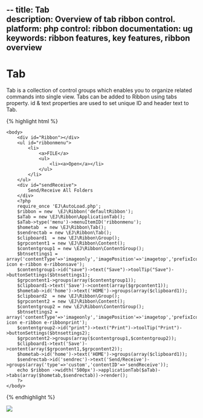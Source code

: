 --
title: Tab	
description: Overview of tab ribbon control.
platform: php
control: ribbon
documentation: ug
keywords: ribbon features, key features, ribbon overview 
---

# Tab

Tab is a collection of control groups which enables you to organize related commands into single view. Tabs can be added to Ribbon using tabs property. id & text properties are used to set unique ID and header text to Tab.

{% highlight html %}

    <body>
        <div id="Ribbon"></div>
        <ul id="ribbonmenu">
            <li>
                <a>FILE</a>
                <ul>
                    <li><a>Open</a></li>
                </ul>
            </li>
        </ul>
        <div id="sendReceive">
            Send/Receive All Folders
        </div>
        <?php
        require_once 'EJ\AutoLoad.php';
        $ribbon = new  \EJ\Ribbon('defaultRibbon');
        $aTab = new \EJ\Ribbon\ApplicationTab();
        $aTab->type('menu')->menuItemID('ribbonmenu');
        $hometab  = new \EJ\Ribbon\Tab();
        $sendrectab = new \EJ\Ribbon\Tab();
        $clipboard1  = new \EJ\Ribbon\Group();
        $grpcontent1 = new \EJ\Ribbon\Content();
        $contentgroup1 = new \EJ\Ribbon\ContentGroup();
        $btnsettings1 = array('contentType'=>'imageonly','imagePosition'=>'imagetop','prefixIcon'=>'e-icon e-ribbon e-ribbonsave');
        $contentgroup1->id("save")->text("Save")->toolTip("Save")->buttonSettings($btnsettings1);
        $grpcontent1->groups(array($contentgroup1));
        $clipboard1->text('Save')->content(array($grpcontent1));
        $hometab->id('home')->text('HOME')->groups(array($clipboard1));
        $clipboard2  = new \EJ\Ribbon\Group();
        $grpcontent2 = new \EJ\Ribbon\Content();
        $contentgroup2 = new \EJ\Ribbon\ContentGroup();
        $btnsettings2 = array('contentType'=>'imageonly','imagePosition'=>'imagetop','prefixIcon'=>'e-icon e-ribbon e-ribbonprint');
        $contentgroup2->id("print")->text("Print")->toolTip("Print")->buttonSettings($btnsettings2);
        $grpcontent2->groups(array($contentgroup1,$contentgroup2));
        $clipboard1->text('Save')->content(array($grpcontent1,$grpcontent2));
        $hometab->id('home')->text('HOME')->groups(array($clipboard1));
        $sendrectab->id('sendrec')->text('Send/Receive')->groups(array('type'=>'custom','contentID'=>'sendReceive'));
        echo $ribbon ->width('500px')->applicationTab($aTab)->tabs(array($hometab,$sendrectab))->render();
        ?>
    </body>

{% endhighlight %}

![](tab_img1.png)